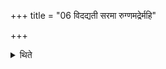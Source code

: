 +++
title = "06 विदद्यती सरमा रुग्णमद्रेर्महि"

+++

<details><summary>थिते</summary>

विदद्यती सरमा रुग्णमद्रेर्महि पाथः पूर्व्यं सध्रियक्कः । अग्रं नयत्सुपद्यक्षराणामच्छा रवं प्रथमा जानती गादिति वाभिचरतः ६
</details>

